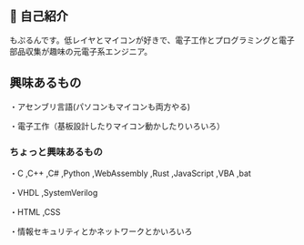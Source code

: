 ## 👋 自己紹介
もぷるんです。低レイヤとマイコンが好きで、電子工作とプログラミングと電子部品収集が趣味の元電子系エンジニア。

## 興味あるもの
・アセンブリ言語(パソコンもマイコンも両方やる)

・電子工作（基板設計したりマイコン動かしたりいろいろ）

### ちょっと興味あるもの
・C ,C++ ,C# ,Python ,WebAssembly ,Rust ,JavaScript ,VBA ,bat

・VHDL ,SystemVerilog

・HTML ,CSS

・情報セキュリティとかネットワークとかいろいろ

<!--
**mopurun/mopurun** is a ✨ _special_ ✨ repository because its `README.md` (this file) appears on your GitHub profile.

test23

Here are some ideas to get you started:

- 🔭 I’m currently working on ...
- 🌱 I’m currently learning ...
- 👯 I’m or help with ...
- 💬 Ask me about ...
- 📫 How to reach me: ...
- 😄 Pronouns: ...
- ⚡ Fun fact: ...
-->
